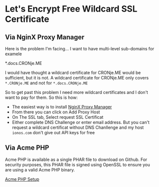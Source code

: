 # Let's Encrypt Free Wildcard SSL Certificate

## Via NginX Proxy Manager

Here is the problem I'm facing... I want to have multi-level sub-domains for examele

*.docs.CRONje.ME

I would have thought a wildcard certificate for CRONje.ME would be sufficient, but it is not. A wildcard certificate for CRONje.ME only covers `*.CRONje.ME` and not for `*.docs.CRONje.ME`

So to get past this problem I need more wildcard certificates and I don't want to pay for them. So this is how:

- The easiest way is to install [NginX Proxy Manager](https://setup.docs.CRONje.ME/nginxproxymanager)
- From there you can click on Add Proxy Host
- On The SSL tab, Select request SSL Certificat
- Either complete DNS Challenge or enter email address. But you can't request a wildcard certificat without DNS Chanllenge and my host `ionos.com` don't give out API keys for free

## Via Acme PHP

Acme PHP is available as a single PHAR file to download on Github. For security purposes, this PHAR file is signed using OpenSSL to ensure you are using a valid Acme PHP binary.

[Acme PHP Setup](acmephp.md)
